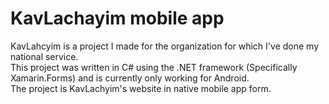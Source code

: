 <h1><b>KavLachayim mobile app</h1></b>

KavLahcyim is a project I made for the organization for which I've done my national service.<br/>
This project was written in C# using the .NET framework (Specifically Xamarin.Forms) and is currently only working for Android.<br/>
The project is KavLachyim's website in native mobile app form.

